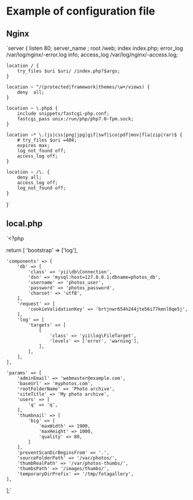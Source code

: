 Example of configuration file
=============================

Nginx
-----

`server {
	listen 80;
	server_name <sitename>;
	root <projectRoot>/web;
	index index.php;
    error_log /var/log/nginx/<sitename>-error.log info;
    access_log /var/log/nginx/<sitename>-access.log;

	location / {
	    try_files $uri $uri/ /index.php?$args;
	}

	location ~ ^/(protected|framework|themes/\w+/views) {
		deny  all;
	}

	location ~ \.php$ {
        include snippets/fastcgi-php.conf;
        fastcgi_pass unix:/run/php/php7.0-fpm.sock;
	}

	location ~* \.(js|css|png|jpg|gif|swf|ico|pdf|mov|fla|zip|rar)$ {
		# try_files $uri =404;
		expires max;
		log_not_found off;
		access_log off;
	}

	location ~ /\. {
		deny all;
		access_log off;
		log_not_found off;
	}
}`

local.php
---------

`<?php

return [
    'bootstrap' => ['log'],

	'components' => [
		'db' => [
			'class' => 'yii\db\Connection',
			'dsn' => 'mysql:host=127.0.0.1;dbname=photos_db',
			'username' => 'photos_user',
			'password' => 'photos_password',
			'charset' => 'utf8',
		],
		'request' => [
			'cookieValidationKey' => 'brtjnwr654h244jte56i77kmnl0qe5j',
		],
        'log' => [
            'targets' => [
                [
                    'class' => 'yii\log\FileTarget',
                    'levels' => ['error', 'warning'],
                ],
            ],
        ],
	],

	'params' => [
		'adminEmail' => 'webmaster@example.com',
		'baseUrl' => 'myphotos.com',
		'rootFolderName' => 'Photo archive',
		'siteTitle' => 'My photo archive',
		'users' => [
			'q' => 'q',
		],
		'thumbnail' => [
			'big' => [
				'maxWidth' => 1900,
				'maxHeight' => 1000,
				'quality' => 80,
			]
		],
		'preventScanDirBeginsFrom' => '.',
		'sourceFolderPath' => '/var/photos/',
		'thumbRealPath' => '/var/photos-thumbs/',
		'thumbsPath' => '/images/thumbs/',
        'temporaryDirPrefix' => '/tmp/fotagallery',
	],

];`